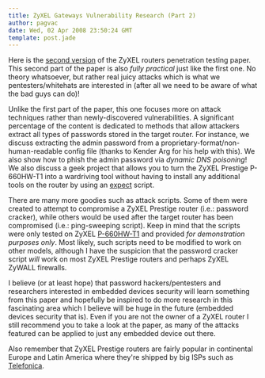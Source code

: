 ```yaml
---
title: ZyXEL Gateways Vulnerability Research (Part 2)
author: pagvac
date: Wed, 02 Apr 2008 23:50:24 GMT
template: post.jade
---
```


Here is the [second version](/files/2008/04/hacking_zyxel_gateways_part_2.pdf) of the ZyXEL routers penetration testing paper. This second part of the paper is also _fully practical_ just like the first one. No theory whatsoever, but rather real juicy attacks which is what we pentesters/whitehats are interested in (after all we need to be aware of what the bad guys can do)!

Unlike the first part of the paper, this one focuses more on attack techniques rather than newly-discovered vulnerabilities. A significant percentage of the content is dedicated to methods that allow attackers extract all types of passwords stored in the target router. For instance, we discuss extracting the admin password from a proprietary-format/non-human-readable config file (thanks to Kender Arg for his help with this). We also show how to phish the admin password via _dynamic DNS poisoning_! We also discuss a geek project that allows you to turn the ZyXEL Prestige P-660HW-T1 into a wardriving tool without having to install any additional tools on the router by using an [expect](http://en.wikipedia.org/wiki/Expect) script.

There are many more goodies such as attack scripts. Some of them were created to attempt to compromise a ZyXEL Prestige router (i.e.: password cracker), while others would be used after the target router has been compromised (i.e.: ping-sweeping script). Keep in mind that the scripts were only tested on ZyXEL [P-660HW-T1](http://www.elmalibilgisayar.com/urunresim/-596398697.jpg "ZyXEL P-660HW-T1") and provided _for demonstration purposes only_. Most likely, such scripts need to be modified to work on other models, although I have the suspicion that the password cracker script _will_ work on most ZyXEL Prestige routers and perhaps ZyXEL ZyWALL firewalls.

I believe (or at least hope) that password hackers/pentesters and researchers interested in embedded devices security will learn something from this paper and hopefully be inspired to do more research in this fascinating area which I believe will be huge in the future (embedded devices security that is). Even if you are not the owner of a ZyXEL router I still recommend you to take a look at the paper, as many of the attacks featured can be applied to just any embedded device out there.

Also remember that ZyXEL Prestige routers are fairly popular in continental Europe and Latin America where they're shipped by big ISPs such as [Telefonica](http://en.wikipedia.org/wiki/Telefonica "Spanish telecommunication company").
